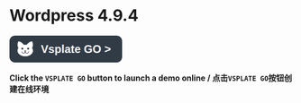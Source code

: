 # Wordpress 4.9.4

<a href="https://www.vsplate.com/?docker-compose=https://github.com/vsplate/dcenvs/wordpress/4.9.4"><img alt="VSPLATE GO" src="https://raw.githubusercontent.com/vsplate/images/master/vsgo_btn.png" width="200px"></a>

**Click the `VSPLATE GO` button to launch a demo online / 点击`VSPLATE GO`按钮创建在线环境**